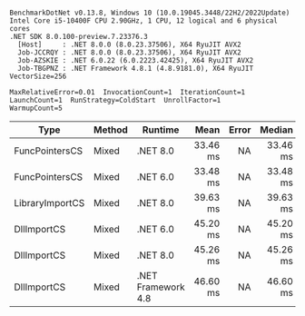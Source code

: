 ```

BenchmarkDotNet v0.13.8, Windows 10 (10.0.19045.3448/22H2/2022Update)
Intel Core i5-10400F CPU 2.90GHz, 1 CPU, 12 logical and 6 physical cores
.NET SDK 8.0.100-preview.7.23376.3
  [Host]     : .NET 8.0.0 (8.0.23.37506), X64 RyuJIT AVX2
  Job-JCCRQY : .NET 8.0.0 (8.0.23.37506), X64 RyuJIT AVX2
  Job-AZSKIE : .NET 6.0.22 (6.0.2223.42425), X64 RyuJIT AVX2
  Job-TBGPNZ : .NET Framework 4.8.1 (4.8.9181.0), X64 RyuJIT VectorSize=256

MaxRelativeError=0.01  InvocationCount=1  IterationCount=1  
LaunchCount=1  RunStrategy=ColdStart  UnrollFactor=1  
WarmupCount=5  

```
| Type            | Method | Runtime            | Mean     | Error | Median   | Min      | Max      | Allocated |
|---------------- |------- |------------------- |---------:|------:|---------:|---------:|---------:|----------:|
| FuncPointersCS  | Mixed  | .NET 8.0           | 33.46 ms |    NA | 33.46 ms | 33.46 ms | 33.46 ms |    1000 B |
| FuncPointersCS  | Mixed  | .NET 6.0           | 33.48 ms |    NA | 33.48 ms | 33.48 ms | 33.48 ms |    1240 B |
| LibraryImportCS | Mixed  | .NET 8.0           | 39.63 ms |    NA | 39.63 ms | 39.63 ms | 39.63 ms |     952 B |
| DllImportCS     | Mixed  | .NET 6.0           | 45.20 ms |    NA | 45.20 ms | 45.20 ms | 45.20 ms |    1192 B |
| DllImportCS     | Mixed  | .NET 8.0           | 45.26 ms |    NA | 45.26 ms | 45.26 ms | 45.26 ms |     952 B |
| DllImportCS     | Mixed  | .NET Framework 4.8 | 46.60 ms |    NA | 46.60 ms | 46.60 ms | 46.60 ms |         - |
